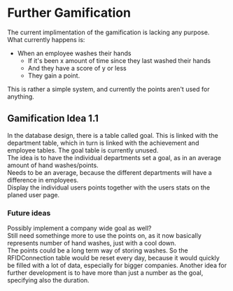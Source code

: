 # Further Gamification
The current implimentation of the gamification is lacking any purpose.  
What currently happens is:
* When an employee washes their hands
    * If it's been x amount of time since they last washed their hands
    * And they have a score of y or less
    * They gain a point.

This is rather a simple system, and currently the points aren't used for anything.

## Gamification Idea 1.1
In the database design, there is a table called goal. This is linked with the department table, which in turn is linked with the achievement and employee tables. The goal table is currently unused.  
The idea is to have the individual departments set a goal, as in an average amount of hand washes/points.  
Needs to be an average, because the different departments will have a difference in employees.  
Display the individual users points together with the users stats on the planed user page.  

### Future ideas
Possibly implement a company wide goal as well?  
Still need somethinge more to use the points on, as it now basically represents number of hand washes, just with a cool down.  
The points could be a long term way of storing washes. So the RFIDConnection table would be reset every day, because it would quickly be filled with a lot of data, especially for bigger companies. 
Another idea for further development is to have more than just a number as the goal, specifying also the duration.
